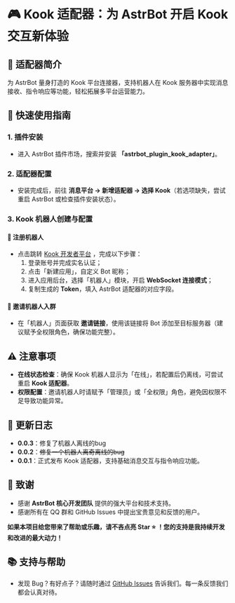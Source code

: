 # 🎮 Kook 适配器：为 AstrBot 开启 Kook 交互新体验  


## 🌟 适配器简介  
为 AstrBot 量身打造的 Kook 平台连接器，支持机器人在 Kook 服务器中实现消息接收、指令响应等功能，轻松拓展多平台运营能力。  


## 🚀 快速使用指南  
### 1. 插件安装  
- 进入 AstrBot 插件市场，搜索并安装 **「astrbot_plugin_kook_adapter」**。  


### 2. 适配器配置  
- 安装完成后，前往 **消息平台 → 新增适配器 → 选择 Kook**（若选项缺失，尝试重启 AstrBot 或检查插件安装状态）。  


### 3. Kook 机器人创建与配置  
#### 🔧 注册机器人  
- 点击跳转 [Kook 开发者平台](https://developer.kookapp.cn/app) ，完成以下步骤：  
  1. 登录账号并完成实名认证；  
  2. 点击「新建应用」，自定义 Bot 昵称；  
  3. 进入应用后台，选择「机器人」模块，开启 **WebSocket 连接模式**；  
  4. 复制生成的 **Token**，填入 AstrBot 适配器的对应字段。  

#### 👥 邀请机器人入群  
- 在「机器人」页面获取 **邀请链接**，使用该链接将 Bot 添加至目标服务器（建议赋予全权限角色，确保功能完整）。  


## ⚠️ 注意事项  
- **在线状态检查**：确保 Kook 机器人显示为「在线」，若配置后仍离线，可尝试重启 **Kook 适配器**。  
- **权限配置**：邀请机器人时请赋予「管理员」或「全权限」角色，避免因权限不足导致功能异常。  


## 📝 更新日志 
- **0.0.3**：修复了机器人离线的bug
- **0.0.2**：~~修复一个机器人离奇离线的bug~~
- **0.0.1**：正式发布 Kook 适配器，支持基础消息交互与指令响应功能。  


## 🙏 致谢

*   感谢 **AstrBot 核心开发团队** 提供的强大平台和技术支持。
*   感谢所有在 QQ 群和 GitHub Issues 中提出宝贵意见和反馈的用户。

**如果本项目给您带来了帮助或乐趣，请不吝点亮 Star ⭐ ！您的支持是我持续开发和改进的最大动力！**


## 📚 支持与帮助  
- 发现 Bug？有好点子？请随时通过 [GitHub Issues](https://github.com/wuyan1003/astrbot_plugin_kook_adapter/issues) 告诉我们。每一条反馈我们都会认真对待。  

